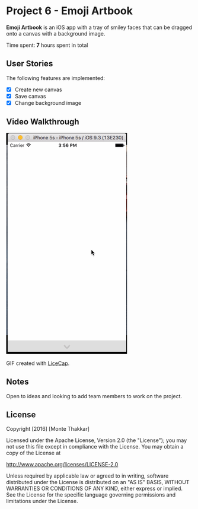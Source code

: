 # Project 6 - Emoji Artbook

**Emoji Artbook** is an iOS app with a tray of smiley faces that can be dragged onto a canvas with a background image. 

Time spent: **7** hours spent in total

## User Stories

The following features are implemented:
  
- [x] Create new canvas
- [x] Save canvas
- [x] Change background image

## Video Walkthrough 

![Emoji Artbook iOS app walkthrough](emoj-artbook.gif)

GIF created with [LiceCap](http://www.cockos.com/licecap/).

## Notes

Open to ideas and looking to add team members to work on the project. 

## License

Copyright [2016] [Monte Thakkar]

Licensed under the Apache License, Version 2.0 (the "License");
you may not use this file except in compliance with the License.
You may obtain a copy of the License at

http://www.apache.org/licenses/LICENSE-2.0

Unless required by applicable law or agreed to in writing, software
distributed under the License is distributed on an "AS IS" BASIS,
WITHOUT WARRANTIES OR CONDITIONS OF ANY KIND, either express or implied.
See the License for the specific language governing permissions and
limitations under the License.

